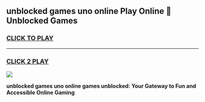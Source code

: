 
## unblocked games uno online Play Online 👋 Unblocked Games
<h3>
<a href="https://premium.freeplayer.one?title=unblocked_games_uno_online&ref=19F">CLICK TO PLAY</a></h3>
<hr>

<h3>
<a href="https://premium.freeplayer.one?title=unblocked_games_uno_online&ref=19F">CLICK 2 PLAY</a>
  
</h3>

<a href="https://premium.freeplayer.one?title=unblocked_games_uno_online&ref=19F"><img src="https://clearcache.store/games.png"></a>


**unblocked games uno online games unblocked: Your Gateway to Fun and Accessible Online Gaming**

